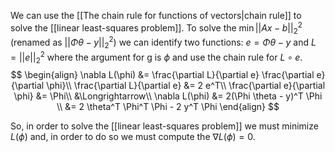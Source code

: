 We can use the [[The chain rule for functions of vectors|chain rule]] to solve the [[linear least-squares problem]].
To solve the $\min ||Ax - b||^2_2$ (renamed as $||\Phi \theta - y||^2_2$) we can identify two functions:
$e = \Phi \theta - y$ and $L = ||e||^2_2$ where the argument for g is $\phi$ and use the chain rule for $L \circ e$.
$$
\begin{align}
\nabla L(\phi) &= \frac{\partial L}{\partial e} \frac{\partial e}{\partial \phi}\\
\frac{\partial L}{\partial e} &= 2 e^T\\
\frac{\partial e}{\partial \phi} &= \Phi\\
&\Longrightarrow\\
\nabla L(\phi) &= 2(\Phi \theta - y)^T \Phi \\
&= 2 \theta^T \Phi^T \Phi - 2 y^T \Phi
\end{align}
$$

So, in order to solve the [[linear least-squares problem]] we must minimize $L(\phi)$ and, in order to do so we must compute the $\nabla L(\phi) = 0$.
